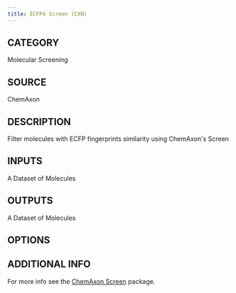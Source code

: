 ```yaml
---
title: ECFP4 Screen (CXN)
---
```


## CATEGORY
Molecular Screening

## SOURCE
ChemAxon

## DESCRIPTION
Filter molecules with ECFP fingerprints similarity using ChemAxon's Screen

## INPUTS
A Dataset of Molecules

## OUTPUTS
A Dataset of Molecules

## OPTIONS

## ADDITIONAL INFO
For more info see the [ChemAxon Screen](https://chemaxon.com/products/screen-suite) package.
